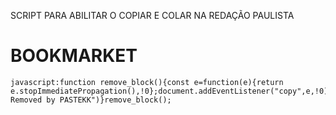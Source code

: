 SCRIPT PARA ABILITAR O COPIAR E COLAR NA REDAÇÃO PAULISTA

# BOOKMARKET

```
javascript:function remove_block(){const e=function(e){return e.stopImmediatePropagation(),!0};document.addEventListener("copy",e,!0),document.addEventListener("cut",e,!0),document.addEventListener("paste",e,!0),alert("Block Removed by PASTEKK")}remove_block();
```
